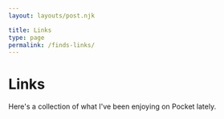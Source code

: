 ```yaml
---
layout: layouts/post.njk

title: Links
type: page
permalink: /finds-links/
---
```


<div class="wrapper">
<h1>Links</h1>
<p>Here's a collection of what I've been enjoying on Pocket lately.</p>
<div class='pocket-watch'></div>
<script src="https://code.jquery.com/jquery-1.11.0.min.js"> </script>
<script type="text/javascript" src="/js/pocketwatch.min.js"> </script>
  <script type='text/javascript'>
  $('.pocket-watch').pocketWatch({
      access_token: '69391704-b853-ba68-f903-c0e281',
      count:10,
      filter: 'favorite',
      template:'<article class="push--bottom"><h2><a href="{% raw %}{{resolved_url}}{% endraw %}">{% raw %}{{resolved_title}}{% endraw %}</a></h2> <p>{% raw %}{{excerpt}}{% endraw %}</p></article>'
   });
  </script>
</div><!-- //wrapper -->